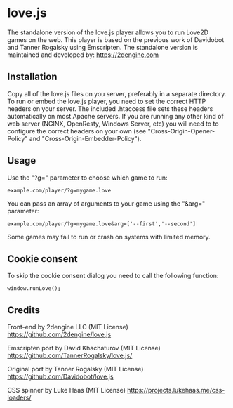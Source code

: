 # love.js
The standalone version of the love.js player allows you to run Love2D games on the web.
This player is based on the previous work of Davidobot and Tanner Rogalsky using Emscripten.
The standalone version is maintained and developed by: https://2dengine.com

## Installation
Copy all of the love.js files on you server, preferably in a separate directory.
To run or embed the love.js player, you need to set the correct HTTP headers on your server.
The included .htaccess file sets these headers automatically on most Apache servers.
If you are running any other kind of web server (NGINX, OpenResty, Windows Server, etc) you will need to to configure the correct headers on your own (see "Cross-Origin-Opener-Policy" and "Cross-Origin-Embedder-Policy").

## Usage
Use the "?g=" parameter to choose which game to run:
```
example.com/player/?g=mygame.love
```
You can pass an array of arguments to your game using the "&arg=" parameter:
```
example.com/player/?g=mygame.love&arg=['--first','--second']
```
Some games may fail to run or crash on systems with limited memory.

## Cookie consent
To skip the cookie consent dialog you need to call the following function:
```
window.runLove();
```

## Credits
Front-end by 2dengine LLC (MIT License)
https://github.com/2dengine/love.js

Emscripten port by David Khachaturov (MIT License)
https://github.com/TannerRogalsky/love.js/

Original port by Tanner Rogalsky (MIT License)
https://github.com/Davidobot/love.js

CSS spinner by Luke Haas (MIT License)
https://projects.lukehaas.me/css-loaders/